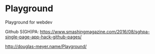 # Playground
Playground for webdev

Github S(GH)PA: https://www.smashingmagazine.com/2016/08/sghpa-single-page-app-hack-github-pages/

http://douglas-meyer.name/Playground/
